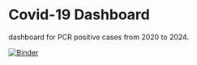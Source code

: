 # Covid-19 Dashboard
 dashboard for PCR positive cases from 2020 to 2024.
 

[![Binder](https://mybinder.org/badge_logo.svg)](https://mybinder.org/v2/gh/chaek0115/Covid-19-Dashboard/HEAD)

